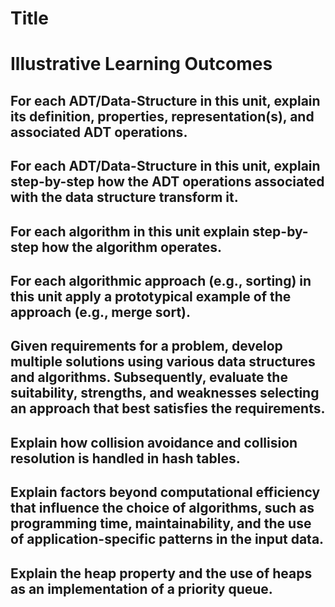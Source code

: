 # Title

# Illustrative Learning Outcomes


## For each ADT/Data-Structure in this unit, explain its definition, properties, representation(s), and associated ADT operations.


## For each ADT/Data-Structure in this unit, explain step-by-step how the ADT operations associated with the data structure transform it.


## For each algorithm in this unit explain step-by-step how the algorithm operates.

## For each algorithmic approach (e.g., sorting) in this unit apply a prototypical example of the approach (e.g., merge sort).

## Given requirements for a problem, develop multiple solutions using various data structures and algorithms. Subsequently, evaluate the suitability, strengths, and weaknesses selecting an approach that best satisfies the requirements.

## Explain how collision avoidance and collision resolution is handled in hash tables.

## Explain factors beyond computational efficiency that influence the choice of algorithms, such as programming time, maintainability, and the use of application-specific patterns in the input data.

## Explain the heap property and the use of heaps as an implementation of a priority queue.
